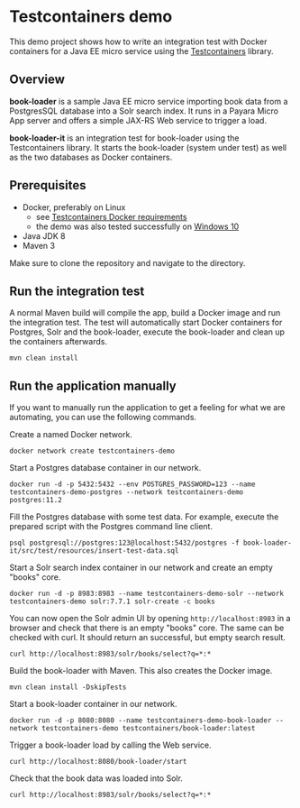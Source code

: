 # Testcontainers demo

This demo project shows how to write an integration test with Docker containers for a Java EE micro service using the [Testcontainers](https://www.testcontainers.org/) library.

## Overview

**book-loader** is a sample Java EE micro service importing book data from a PostgresSQL database into a Solr search index. It runs in a Payara Micro App server and offers a simple JAX-RS Web service to trigger a load.

**book-loader-it** is an integration test for book-loader using the Testcontainers library. It starts the book-loader (system under test) as well as the two databases as Docker containers.

## Prerequisites

* Docker, preferably on Linux
    * see [Testcontainers Docker requirements](https://www.testcontainers.org/supported_docker_environment/)
    * the demo was also tested successfully on [Windows 10](https://docs.microsoft.com/en-us/virtualization/windowscontainers/quick-start/quick-start-windows-10-linux)
* Java JDK 8
* Maven 3

Make sure to clone the repository and navigate to the directory.

## Run the integration test

A normal Maven build will compile the app, build a Docker image and run the integration test. The test will automatically start Docker containers for Postgres, Solr and the book-loader, execute the book-loader and clean up the containers afterwards.

`mvn clean install`

## Run the application manually

If you want to manually run the application to get a feeling for what we are automating, you can use the following commands.

Create a named Docker network.

`docker network create testcontainers-demo`

Start a Postgres database container in our network.

`docker run -d -p 5432:5432 --env POSTGRES_PASSWORD=123 --name testcontainers-demo-postgres --network testcontainers-demo postgres:11.2`

Fill the Postgres database with some test data. For example, execute the prepared script with the Postgres command line client.

`psql postgresql://postgres:123@localhost:5432/postgres -f book-loader-it/src/test/resources/insert-test-data.sql`

Start a Solr search index container in our network and create an empty "books" core.

`docker run -d -p 8983:8983 --name testcontainers-demo-solr --network testcontainers-demo solr:7.7.1 solr-create -c books`

You can now open the Solr admin UI by opening `http://localhost:8983` in a browser and check that there is an empty "books" core. The same can be checked with curl. It should return an successful, but empty search result.

`curl http://localhost:8983/solr/books/select?q=*:*`

Build the book-loader with Maven. This also creates the Docker image.

`mvn clean install -DskipTests`

Start a book-loader container in our network.

`docker run -d -p 8080:8080 --name testcontainers-demo-book-loader --network testcontainers-demo testcontainers/book-loader:latest`

Trigger a book-loader load by calling the Web service.

`curl http://localhost:8080/book-loader/start`

Check that the book data was loaded into Solr.

`curl http://localhost:8983/solr/books/select?q=*:*`